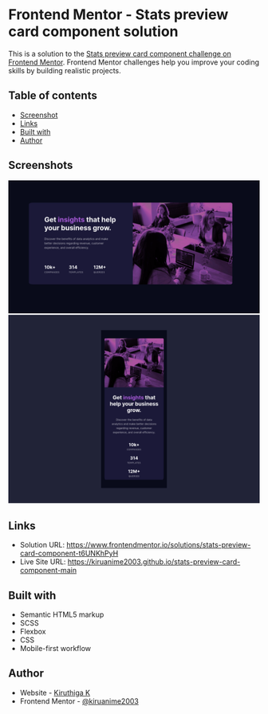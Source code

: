 # Frontend Mentor - Stats preview card component solution

This is a solution to the [Stats preview card component challenge on Frontend Mentor](https://www.frontendmentor.io/challenges/stats-preview-card-component-8JqbgoU62). Frontend Mentor challenges help you improve your coding skills by building realistic projects. 

## Table of contents

- [Screenshot](#screenshot)
- [Links](#links)
- [Built with](#built-with)
- [Author](#author)

## Screenshots

![](./screenshot.png)
![](./screenshot1.png)

## Links

- Solution URL: https://www.frontendmentor.io/solutions/stats-preview-card-component-t6UNKhPyH
- Live Site URL: https://kiruanime2003.github.io/stats-preview-card-component-main

## Built with

- Semantic HTML5 markup
- SCSS
- Flexbox
- CSS
- Mobile-first workflow

## Author

- Website - [Kiruthiga K](https:/kiruanime2003.gitlab.io)
- Frontend Mentor - [@kiruanime2003](https://www.frontendmentor.io/profile/kiruanime2003)
